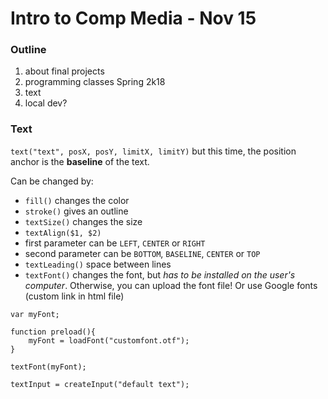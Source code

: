 # Intro to Comp Media - Nov 15

### Outline
1. about final projects
2. programming classes Spring 2k18
3. text
4. local dev?

### Text

`text("text", posX, posY, limitX, limitY)` but this time, the position anchor is the **baseline** of the text.

Can be changed by:
- `fill()` changes the color
- `stroke()` gives an outline
- `textSize()` changes the size
- `textAlign($1, $2)`
 - first parameter can be `LEFT`, `CENTER` or `RIGHT`
 - second parameter can be `BOTTOM`, `BASELINE`, `CENTER` or `TOP`
- `textLeading()` space between lines
- `textFont()` changes the font, but *has to be installed on the user's computer*. Otherwise, you can upload the font file! Or use Google fonts (custom link in html file)

```
var myFont;

function preload(){
	myFont = loadFont("customfont.otf");
}

textFont(myFont);
```

```
textInput = createInput("default text");
```
